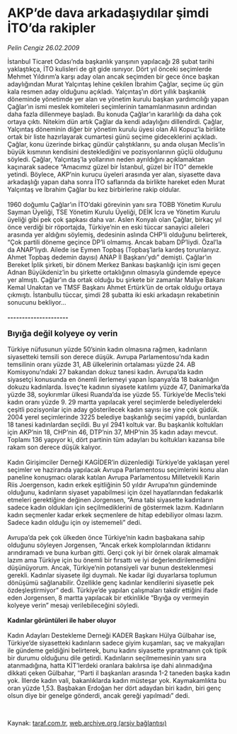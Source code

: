 # AKP’de dava arkadaşıydılar şimdi İTO’da rakipler

*Pelin Cengiz 26.02.2009*

<div class="taraf_structure_2col_1zq">
<div class="margen_n">



 <p>İstanbul Ticaret Odası’nda başkanlık yarışının yapılacağı 28 şubat tarihi yaklaştıkça, İTO kulisleri de git gide ısınıyor. Dört yıl önceki seçimlerde Mehmet Yıldırım’a karşı aday olan ancak seçimden bir gece önce başkan adaylığından Murat Yalçıntaş lehine çekilen İbrahim Çağlar, seçime üç gün kala resmen aday olduğunu açıkladı. Yalçıntaş’ın dört yıllık başkanlık döneminde yönetimde yer alan ve yönetim kurulu başkan yardımcılığı yapan Çağlar’ın ismi meslek komiteleri seçimlerinin tamamlanmasının ardından daha fazla dillenmeye başladı. Bu konuda Çağlar’ın kararlılığı da daha çok ortaya çıktı. Nitekim dün artık Çağlar da kendi adaylığını dillendirdi. Çağlar, Yalçıntaş döneminin diğer bir yönetim kurulu üyesi olan Ali Kopuz’la birlikte ortak bir liste hazırlayarak cumartesi günü seçime gideceklerini açıkladı. Çağlar, konu üzerinde birkaç gündür çalıştıklarını, şu anda oluşan Meclis’in büyük kısmının kendisini desteklediğini ve pozisyonlarının güçlü olduğunu söyledi. Çağlar, Yalçıntaş’la yollarının neden ayrıldığını açıklamaktan kaçınarak sadece “Amacımız güzel bir İstanbul, güzel bir İTO” demekle yetindi. Böylece, AKP’nin kurucu üyeleri arasında yer alan, siyasette dava arkadaşlığı yapan daha sonra İTO saflarında da birlikte hareket eden Murat Yalçıntaş ve İbrahim Çağlar bu kez birbirlerine rakip oldular. <br/><br/>1960 doğumlu Çağlar’ın İTO’daki görevinin yanı sıra TOBB Yönetim Kurulu Sayman Üyeliği, TSE Yönetim Kurulu Üyeliği, DEİK İcra ve Yönetim Kurulu üyeliği gibi pek çok şapkası daha var. Aslen Konyalı olan Çağlar, birkaç yıl önce verdiği bir röportajda, Türkiye’nin en eski tüccar sanayici aileleri arasında yer aldığını söylemiş, dedesinin aslında CHP’li olduğunu belirterek, “Çok partili döneme geçince DP’li olmamış. Ancak babam DP’liydi. Özal’la da ANAP’lıydı. Ailede ise Eymen Topbaş (Topbaş’larla kardeş torunlarıyız. Ahmet Topbaş dedemin dayısı) ANAP İl Başkanı’ydı” demişti. Çağlar’ın Bereket İplik şirketi, bir dönem Merkez Bankası başkanlığı için ismi geçen Adnan Büyükdeniz’in bu şirkette ortaklığının olmasıyla gündemde epeyce yer almıştı. Çağlar’ın da ortak olduğu bu şirkete bir zamanlar Maliye Bakanı Kemal Unakıtan ve TMSF Başkanı Ahmet Ertürk’ün de ortak olduğu ortaya çıkmıştı. İstanbullu tüccar, şimdi 28 şubatta iki eski arkadaşın rekabetinin sonucunu bekliyor...   <b><br/><br/>---------------------</b> <b> </b> <b><br/><br/><font size="4">Bıyığa değil kolyeye oy verin</font></b> <br/><br/>Türkiye nüfusunun yüzde 50’sinin kadın olmasına rağmen, kadınların siyasetteki temsili son derece düşük. Avrupa Parlamentosu’nda kadın temsilinin oranı yüzde 31, AB ülkelerinin ortalaması yüzde 24. AB Komisyonu’ndaki 27 bakandan dokuz tanesi kadın. Avrupa’da kadın siyasetçi konusunda en önemli ilerlemeyi yapan İspanya’da 18 bakanlığın dokuzu kadınlarda. İsveç’te kadının siyasete katılımı yüzde 47, Danimarka’da yüzde 38, soykırımlar ülkesi Ruanda’da ise yüzde 55. Türkiye’de Meclis’teki kadın oranı yüzde 9. 29 martta yapılacak yerel seçimlerde belediyelerdeki çeşitli pozisyonlar için aday gösterilecek kadın sayısı ise yine çok güdük. 2004 yerel seçimlerinde 3225 belediye başkanlığı seçimi yapıldı, bunlardan 18 tanesi kadınlardan seçildi. Bu yıl 2941 koltuk var. Bu başkanlık koltukları için AKP’nin 18, CHP’nin 46, DTP’nin 37, MHP’nin 35 kadın adayı mevcut. Toplamı 136 yapıyor ki, dört partinin tüm adayları bu koltukları kazansa bile rakam son derece düşük kalıyor. <br/><br/>Kadın Girişimciler Derneği KAGİDER’in düzenlediği Türkiye’de yaklaşan yerel seçimler ve haziranda yapılacak Avrupa Parlamentosu seçimlerini konu alan paneline konuşmacı olarak katılan Avrupa Parlamentosu Milletvekili Karin Riis Joergenson, kadın erkek eşitliğinin 50 yıldır Avrupa’nın gündeminde olduğunu, kadınların siyaset yapabilmesi için özel hayatlarından fedakarlık etmeleri gerektiğine değinen Jorgensen, “Ama tabi siyasette kadınların sadece kadın oldukları için seçilmediklerini de göstermek lazım. Kadınların kadın seçmenler kadar erkek seçmenlere de hitap edebiliyor olması lazım. Sadece kadın olduğu için oy istememeli” dedi. <br/><br/>Avrupa’da pek çok ülkeden önce Türkiye’nin kadın başbakana sahip olduğunu söyleyen Jorgensen, “Ancak erkek komplolarından iktidarını arındıramadı ve buna kurban gitti. Gerçi çok iyi bir örnek olarak almamak lazım ama Türkiye için bu önemli bir fırsattı ve iyi değerlendirilemediğini düşünüyorum. Ancak, Türkiye’nin potansiyeli var bunun desteklenmesi gerekli. Kadınlar siyasete ilgi duymalı. Ne kadar ilgi duyarlarsa toplumun dönüşümü sağlanabilir. Özellikle genç kadınlar kendilerini siyasetle pek özdeşleştirmiyor” dedi. Türkiye’de yapılan çalışmaları takdir ettiğini ifade eden Jorgensen, 8 martta yapılacak bir etkinlikle “Bıyığa oy vermeyin kolyeye verin” mesajı verilebileceğini söyledi. <b> </b> <b><br/><br/>Kadınlar görüntüleri ile haber oluyor</b> <br/><br/>Kadın Adayları Destekleme Derneği KADER Başkanı Hülya Gülbahar ise, Türkiye’de siyasetteki kadınların sadece giyim kuşamları, saç ve makyajları ile gündeme geldiğini belirterek, bunu kadını siyasette yıpratmanın çok tipik bir durumu olduğunu dile getirdi. Kadınların seçilmemesinin yanı sıra atanmadığına, hatta KİT’lerdeki oranlara bakılırsa işe dahi alınmadığına dikkati çeken Gülbahar, ‘‘Parti il başkanları arasında 1-2 taneden başka kadın yok. İllerde kadın vali, bakanlıklarda kadın müsteşar yok. Kaymakamlıkta bu oran yüzde 1,53. Başbakan Erdoğan her dört adaydan biri kadın, biri genç olsun diye bir genelge gönderdi, ancak gereği yapılmadı” dedi.</p>

<br/>


<div id="taraf_not">
</div>

</div>


</div>

Kaynak: [taraf.com.tr](http://www.taraf.com.tr:80/makale/4201.htm), [web.archive.org (arşiv bağlantısı)](http://web.archive.org/web/20090409025822/http://www.taraf.com.tr:80/makale/4201.htm)
